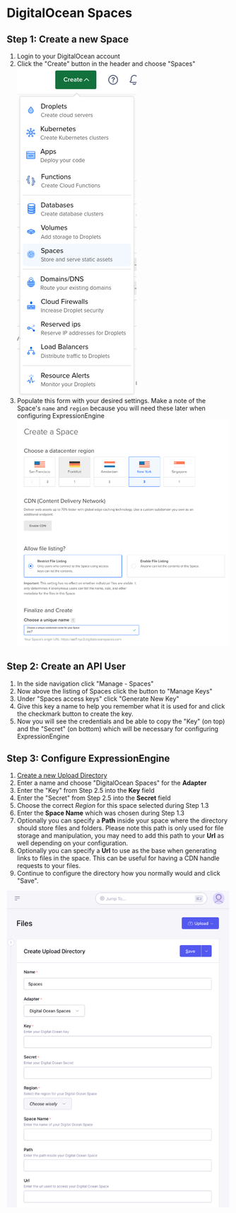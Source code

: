 # DigitalOcean Spaces

## Step 1: Create a new Space

1. Login to your DigitalOcean account
1. Click the "Create" button in the header and choose "Spaces"
![Navigate to Spaces](./images/adapter-do-step1-start.png "Navigate to Spaces")
1. Populate this form with your desired settings. Make a note of the Space's `name` and `region` because you will need these later when configuring ExpressionEngine
![Create a new Space](./images/adapter-do-step1-create.png "Create a new Space")

## Step 2: Create an API User

1. In the side navigation click "Manage - Spaces"
1. Now above the listing of Spaces click the button to "Manage Keys"
1. Under "Spaces access keys" click "Generate New Key"
1. Give this key a name to help you remember what it is used for and click the checkmark button to create the key.
1. Now you will see the credentials and be able to copy the "Key" (on top) and the "Secret" (on bottom) which will be necessary for configuring ExpressionEngine

## Step 3: Configure ExpressionEngine

1. [Create a new Upload Directory](https://docs.expressionengine.com/v7/control-panel/file-manager/upload-directories.html#createedit-upload-directory)
2. Enter a name and choose "DigitalOcean Spaces" for the **Adapter**
3. Enter the "Key" from Step 2.5 into the **Key** field
4. Enter the "Secret" from Step 2.5 into the **Secret** field
5. Choose the correct *Region* for this space selected during Step 1.3
6. Enter the **Space Name** which was chosen during Step 1.3
7. Optionally you can specify a **Path** inside your space where the directory should store files and folders. Please note this path is only used for file storage and manipulation, you may need to add this path to your **Url** as well depending on your configuration.
8. Optionally you can specify a **Url** to use as the base when generating links to files in the space.  This can be useful for having a CDN handle requests to your files.
9. Continue to configure the directory how you normally would and click "Save".

![Create Upload Directory](./images/adapter-do-step3-configure-ee.png "Create Upload Directory")
